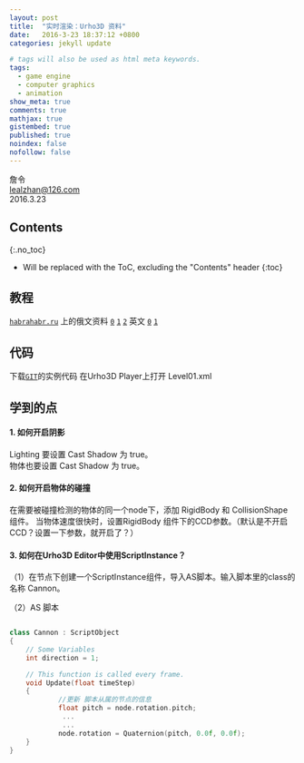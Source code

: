 ```yaml
---
layout: post
title:  "实时渲染：Urho3D 资料"
date:   2016-3-23 18:37:12 +0800
categories: jekyll update

# tags will also be used as html meta keywords.
tags:
  - game engine
  - computer graphics
  - animation
show_meta: true
comments: true
mathjax: true
gistembed: true
published: true
noindex: false
nofollow: false
---
```


詹令   
lealzhan@126.com    
2016.3.23       

## Contents
{:.no_toc}

* Will be replaced with the ToC, excluding the "Contents" header
{:toc}


## 教程
[`habrahabr.ru`](https://habrahabr.ru/) 上的俄文资料 [`0`](https://habrahabr.ru/post/265611/) [`1`](https://habrahabr.ru/post/265749/) [`2`](https://habrahabr.ru/post/265837/) 英文 [`0`](http://developers-club.com/posts/265749/) [`1`](http://developers-club.com/posts/265837/)

## 代码
下载[`GIT`](https://github.com/1vanK/Urho3DHabrahabr02)的实例代码 在Urho3D Player上打开 Level01.xml   

## 学到的点
#### 1. 如何开启阴影
Lighting 要设置 Cast Shadow 为 true。   
物体也要设置 Cast Shadow 为 true。   

#### 2. 如何开启物体的碰撞
在需要被碰撞检测的物体的同一个node下，添加 RigidBody 和 CollisionShape 组件。
当物体速度很快时，设置RigidBody 组件下的CCD参数。（默认是不开启CCD？设置一下参数，就开启了？）

#### 3. 如何在Urho3D Editor中使用ScriptInstance？

（1）在节点下创建一个ScriptInstance组件，导入AS脚本。输入脚本里的class的名称 Cannon。   

（2）AS 脚本   

``` c++

class Cannon : ScriptObject
{
    // Some Variables
    int direction = 1;

    // This function is called every frame.
    void Update(float timeStep)
    {
            //更新 脚本从属的节点的信息
            float pitch = node.rotation.pitch;
             ...
             ...
            node.rotation = Quaternion(pitch, 0.0f, 0.0f);
    }
}

```




